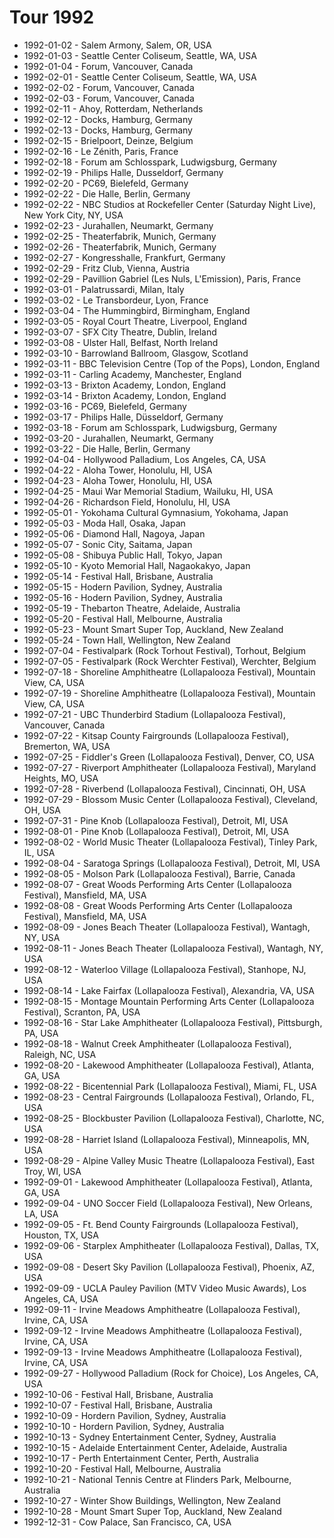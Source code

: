 # Tour 1992

* 1992-01-02 - Salem Armony, Salem, OR, USA
* 1992-01-03 - Seattle Center Coliseum, Seattle, WA, USA
* 1992-01-04 - Forum, Vancouver, Canada
* 1992-02-01 - Seattle Center Coliseum, Seattle, WA, USA
* 1992-02-02 - Forum, Vancouver, Canada
* 1992-02-03 - Forum, Vancouver, Canada
* 1992-02-11 - Ahoy, Rotterdam, Netherlands
* 1992-02-12 - Docks, Hamburg, Germany
* 1992-02-13 - Docks, Hamburg, Germany
* 1992-02-15 - Brielpoort, Deinze, Belgium
* 1992-02-16 - Le Zénith, Paris, France
* 1992-02-18 - Forum am Schlosspark, Ludwigsburg, Germany
* 1992-02-19 - Philips Halle, Dusseldorf, Germany
* 1992-02-20 - PC69, Bielefeld, Germany
* 1992-02-22 - Die Halle, Berlin, Germany
* 1992-02-22 - NBC Studios at Rockefeller Center (Saturday Night Live), New York City, NY, USA
* 1992-02-23 - Jurahallen, Neumarkt, Germany
* 1992-02-25 - Theaterfabrik, Munich, Germany
* 1992-02-26 - Theaterfabrik, Munich, Germany
* 1992-02-27 - Kongresshalle, Frankfurt, Germany
* 1992-02-29 - Fritz Club, Vienna, Austria
* 1992-02-29 - Pavillion Gabriel (Les Nuls, L'Emission), Paris, France
* 1992-03-01 - Palatrussardi, Milan, Italy
* 1992-03-02 - Le Transbordeur, Lyon, France
* 1992-03-04 - The Hummingbird, Birmingham, England
* 1992-03-05 - Royal Court Theatre, Liverpool, England
* 1992-03-07 - SFX City Theatre, Dublin, Ireland
* 1992-03-08 - Ulster Hall, Belfast, North Ireland
* 1992-03-10 - Barrowland Ballroom, Glasgow, Scotland
* 1992-03-11 - BBC Television Centre (Top of the Pops), London, England
* 1992-03-11 - Carling Academy, Manchester, England
* 1992-03-13 - Brixton Academy, London, England
* 1992-03-14 - Brixton Academy, London, England
* 1992-03-16 - PC69, Bielefeld, Germany
* 1992-03-17 - Philips Halle, Düsseldorf, Germany
* 1992-03-18 - Forum am Schlosspark, Ludwigsburg, Germany
* 1992-03-20 - Jurahallen, Neumarkt, Germany
* 1992-03-22 - Die Halle, Berlin, Germany
* 1992-04-04 - Hollywood Palladium, Los Angeles, CA, USA
* 1992-04-22 - Aloha Tower, Honolulu, HI, USA
* 1992-04-23 - Aloha Tower, Honolulu, HI, USA
* 1992-04-25 - Maui War Memorial Stadium, Wailuku, HI, USA
* 1992-04-26 - Richardson Field, Honolulu, HI, USA
* 1992-05-01 - Yokohama Cultural Gymnasium, Yokohama, Japan
* 1992-05-03 - Moda Hall, Osaka, Japan
* 1992-05-06 - Diamond Hall, Nagoya, Japan
* 1992-05-07 - Sonic City, Saitama, Japan
* 1992-05-08 - Shibuya Public Hall, Tokyo, Japan
* 1992-05-10 - Kyoto Memorial Hall, Nagaokakyo, Japan
* 1992-05-14 - Festival Hall, Brisbane, Australia
* 1992-05-15 - Hodern Pavilion, Sydney, Australia
* 1992-05-16 - Hodern Pavilion, Sydney, Australia
* 1992-05-19 - Thebarton Theatre, Adelaide, Australia
* 1992-05-20 - Festival Hall, Melbourne, Australia
* 1992-05-23 - Mount Smart Super Top, Auckland, New Zealand
* 1992-05-24 - Town Hall, Wellington, New Zealand
* 1992-07-04 - Festivalpark (Rock Torhout Festival), Torhout, Belgium
* 1992-07-05 - Festivalpark (Rock Werchter Festival), Werchter, Belgium
* 1992-07-18 - Shoreline Amphitheatre (Lollapalooza  Festival), Mountain View, CA, USA
* 1992-07-19 - Shoreline Amphitheatre (Lollapalooza  Festival), Mountain View, CA, USA
* 1992-07-21 - UBC Thunderbird Stadium (Lollapalooza Festival), Vancouver, Canada
* 1992-07-22 - Kitsap County Fairgrounds (Lollapalooza Festival), Bremerton, WA, USA
* 1992-07-25 - Fiddler's Green (Lollapalooza Festival), Denver, CO, USA
* 1992-07-27 - Riverport Amphitheater (Lollapalooza Festival), Maryland Heights, MO, USA
* 1992-07-28 - Riverbend (Lollapalooza Festival), Cincinnati, OH, USA
* 1992-07-29 - Blossom Music Center (Lollapalooza Festival), Cleveland, OH, USA
* 1992-07-31 - Pine Knob (Lollapalooza Festival), Detroit, MI, USA
* 1992-08-01 - Pine Knob (Lollapalooza Festival), Detroit, MI, USA
* 1992-08-02 - World Music Theater (Lollapalooza  Festival), Tinley Park, IL, USA
* 1992-08-04 - Saratoga Springs (Lollapalooza Festival), Detroit, MI, USA
* 1992-08-05 - Molson Park (Lollapalooza Festival), Barrie, Canada
* 1992-08-07 - Great Woods Performing Arts Center (Lollapalooza  Festival), Mansfield, MA, USA
* 1992-08-08 - Great Woods Performing Arts Center (Lollapalooza  Festival), Mansfield, MA, USA
* 1992-08-09 - Jones Beach Theater (Lollapalooza  Festival), Wantagh, NY, USA
* 1992-08-11 - Jones Beach Theater (Lollapalooza Festival), Wantagh, NY, USA
* 1992-08-12 - Waterloo Village (Lollapalooza Festival), Stanhope, NJ, USA
* 1992-08-14 - Lake Fairfax (Lollapalooza Festival), Alexandria, VA, USA
* 1992-08-15 - Montage Mountain Performing Arts Center (Lollapalooza Festival), Scranton, PA, USA
* 1992-08-16 - Star Lake Amphitheater (Lollapalooza Festival), Pittsburgh, PA, USA
* 1992-08-18 - Walnut Creek Amphitheater (Lollapalooza Festival), Raleigh, NC, USA
* 1992-08-20 - Lakewood Amphitheater (Lollapalooza Festival), Atlanta, GA, USA
* 1992-08-22 - Bicentennial Park (Lollapalooza Festival), Miami, FL, USA
* 1992-08-23 - Central Fairgrounds (Lollapalooza Festival), Orlando, FL, USA
* 1992-08-25 - Blockbuster Pavilion (Lollapalooza Festival), Charlotte, NC, USA
* 1992-08-28 - Harriet Island (Lollapalooza Festival), Minneapolis, MN, USA
* 1992-08-29 - Alpine Valley Music Theatre (Lollapalooza Festival), East Troy, WI, USA
* 1992-09-01 - Lakewood Amphitheater (Lollapalooza Festival), Atlanta, GA, USA
* 1992-09-04 - UNO Soccer Field (Lollapalooza Festival), New Orleans, LA, USA
* 1992-09-05 - Ft. Bend County Fairgrounds (Lollapalooza Festival), Houston, TX, USA
* 1992-09-06 - Starplex Amphitheater (Lollapalooza Festival), Dallas, TX, USA
* 1992-09-08 - Desert Sky Pavilion (Lollapalooza Festival), Phoenix, AZ, USA
* 1992-09-09 - UCLA Pauley Pavilion (MTV Video Music Awards), Los Angeles, CA, USA
* 1992-09-11 - Irvine Meadows Amphitheatre (Lollapalooza Festival), Irvine, CA, USA
* 1992-09-12 - Irvine Meadows Amphitheatre (Lollapalooza Festival), Irvine, CA, USA
* 1992-09-13 - Irvine Meadows Amphitheatre (Lollapalooza Festival), Irvine, CA, USA
* 1992-09-27 - Hollywood Palladium (Rock for Choice), Los Angeles, CA, USA
* 1992-10-06 - Festival Hall, Brisbane, Australia
* 1992-10-07 - Festival Hall, Brisbane, Australia
* 1992-10-09 - Hordern Pavilion, Sydney, Australia
* 1992-10-10 - Hordern Pavilion, Sydney, Australia
* 1992-10-13 - Sydney Entertainment Center, Sydney, Australia
* 1992-10-15 - Adelaide Entertainment Center, Adelaide, Australia
* 1992-10-17 - Perth Entertainment Center, Perth, Australia
* 1992-10-20 - Festival Hall, Melbourne, Australia
* 1992-10-21 - National Tennis Centre at Flinders Park, Melbourne, Australia
* 1992-10-27 - Winter Show Buildings, Wellington, New Zealand
* 1992-10-28 - Mount Smart Super Top, Auckland, New Zealand
* 1992-12-31 - Cow Palace, San Francisco, CA, USA